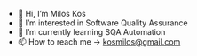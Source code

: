 - 👋 Hi, I’m Milos Kos
- 👀 I’m interested in Software Quality Assurance
- 🌱 I’m currently learning SQA Automation
- 📫 How to reach me -> kosmilos@gmail.com

<!---
TheBlackbird95/TheBlackbird95 is a ✨ special ✨ repository because its `README.md` (this file) appears on your GitHub profile.
You can click the Preview link to take a look at your changes.
--->

